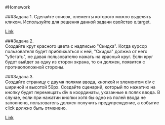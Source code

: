 #Homework 

###Задача 1. 
Сделайте список, элементы которого можно выделять кликом.
Используйте для решения данной задачи свойство e.target.

[Link](https://jsfiddle.net/Roman_Panchenko/y0p8qjsn/)

###Задача 2.  
Создайте круг красного цвета с надписью "Скидка". Когда курсор пользователя будет приближаться к ней, 
"Скидка" должна от него "убегать", не давая пользователю нажать на красный круг. 
Если круг будет выйдет за одну из сторон экрана, то он должен, появится с противоположной стороны.

###Задача 3.  
Создайте страницу с двумя полями ввода, кнопкой и элементом div с шириной и высотой 50px. 
Создайте сценарий, который по нажатию на кнопку будет перемещать div в координаты, указанные в полях ввода. 
В случае, если при нажатии кнопки хотя бы одно из полей ввода не заполнено, пользователь должен получить предупреждение, 
а событие click должно быть отменено. 

[Link](https://jsfiddle.net/Roman_Panchenko/10wpatm5/)
